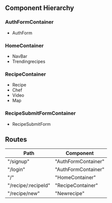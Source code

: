 ## Component Hierarchy

### AuthFormContainer
  - AuthForm

### HomeContainer
  - NavBar
  - Trendingrecipes

### RecipeContainer
  - Recipe
  - Chef
  - Video
  - Map

### RecipeSubmitFormContainer
  - RecipeSubmitForm


## Routes

|Path                      | Component                     |
|--------------------------|-------------------------------|
| "/signup"                | "AuthFormContainer"           |
| "/login"                 | "AuthFormContainer"           |
| "/"                      | "HomeContainer"               |
| "/recipe/:recipeId"      | "RecipeContainer"             |
| "/recipe/new"	           | "Newrecipe"                  |
